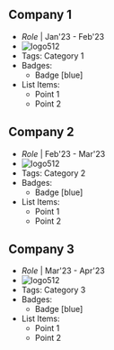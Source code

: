 ## Company 1
- *Role* | Jan'23 - Feb'23
- ![logo512](../assets/logo512.png)
- Tags: Category 1
- Badges:
  - Badge [blue]
- List Items:
  - Point 1
  - Point 2

## Company 2
- *Role* | Feb'23 - Mar'23
- ![logo512](../assets/logo512.png)
- Tags: Category 2
- Badges:
  - Badge [blue]
- List Items:
  - Point 1
  - Point 2

## Company 3
- *Role* | Mar'23 - Apr'23
- ![logo512](../assets/logo512.png)
- Tags: Category 3
- Badges:
  - Badge [blue]
- List Items:
  - Point 1
  - Point 2